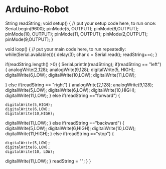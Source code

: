 # Arduino-Robot
String readString;
void setup() {
  // put your setup code here, to run once:
Serial.begin(9600);
pinMode(5, OUTPUT);
pinMode(6,OUTPUT);
 pinMode(10, OUTPUT);
  pinMode(11, OUTPUT);
  pinMode(2,OUTPUT);
  pinMode(9,OUTPUT);
}

void loop() {
  // put your main code here, to run repeatedly:
while(Serial.available()){
  delay(3);
  char c = Serial.read();
  readString+=c;
}

if(readString.length() >0)
{
  Serial.println(readString);
if(readString == "left")
  {
  analogWrite(2,128);
  analogWrite(9,128);
  digitalWrite(5, HIGH);
  digitalWrite(6,LOW);
  digitalWrite(10,LOW);
  digitalWrite(11,LOW);
  
  }
 else if(readString == "right")
  {
  analogWrite(2,128);
  analogWrite(9,128);
  digitalWrite(5,LOW);
  digitalWrite(6,LOW);
  digitalWrite(10,HIGH);
  digitalWrite(11,LOW);
  }
  else if(readString =="forward")
  {
    
    digitalWrite(5,HIGH);
    digitalWrite(6,LOW);
    digitalWrite(10,HIGH);
  digitalWrite(11,LOW);
}
  else if(readString =="backward")
  {
    digitalWrite(5,LOW);
    digitalWrite(6,HIGH);
    digitalWrite(10,LOW);
  digitalWrite(11,HIGH);
  }
    else if(readString =="stop")
  {
    
    digitalWrite(5,LOW);
    digitalWrite(6,LOW);
    digitalWrite(10, LOW);
  digitalWrite(11,LOW);
  }
  readString = "";
}
}
